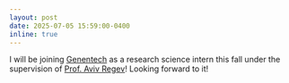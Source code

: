 ```yaml
---
layout: post
date: 2025-07-05 15:59:00-0400
inline: true
---
```


I will be joining [Genentech](https://www.gene.com/) as a research science intern this fall under the supervision of [Prof. Aviv Regev](https://www.gene.com/scientists/our-scientists/aviv-regev)! Looking forward to it!
